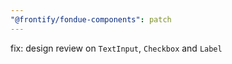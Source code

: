 ```yaml
---
"@frontify/fondue-components": patch
---
```


fix: design review on `TextInput`, `Checkbox` and `Label`
